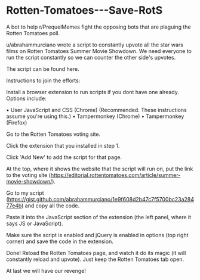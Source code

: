 # Rotten-Tomatoes---Save-RotS
A bot to help r/PrequelMemes fight the opposing bots that are plaguing the Rotten Tomatoes poll.




u/abrahammurciano wrote a script to constantly upvote all the star wars films on Rotten Tomatoes Summer Movie Showdown. We need everyone to run the script constantly so we can counter the other side's upvotes.

The script can be found here.

Instructions to join the efforts:

⁠Install a browser extension to run scripts if you dont have one already. Options include:

• ⁠User JavaScript and CSS (Chrome) (Recommended. These instructions assume you're using this.) • ⁠Tampermonkey (Chrome) • ⁠Tampermonkey (Firefox)

⁠Go to the Rotten Tomatoes voting site.

⁠Click the extension that you installed in step 1.

⁠Click 'Add New' to add the script for that page.

⁠At the top, where it shows the website that the script will run on, put the link to the voting site (https://editorial.rottentomatoes.com/article/summer-movie-showdown/).

⁠Go to my script (https://gist.github.com/abrahammurciano/1e9f608d2b47c7f5700bc23a28477e4b) and copy all the code.

⁠Paste it into the JavaScript section of the extension (the left panel, where it says JS or JavaScript).

⁠Make sure the script is enabled and jQuery is enabled in options (top right corner) and save the code in the extension.

⁠Done! Reload the Rotten Tomatoes page, and watch it do its magic (it will constantly reload and upvote). Just keep the Rotten Tomatoes tab open.

At last we will have our revenge!
